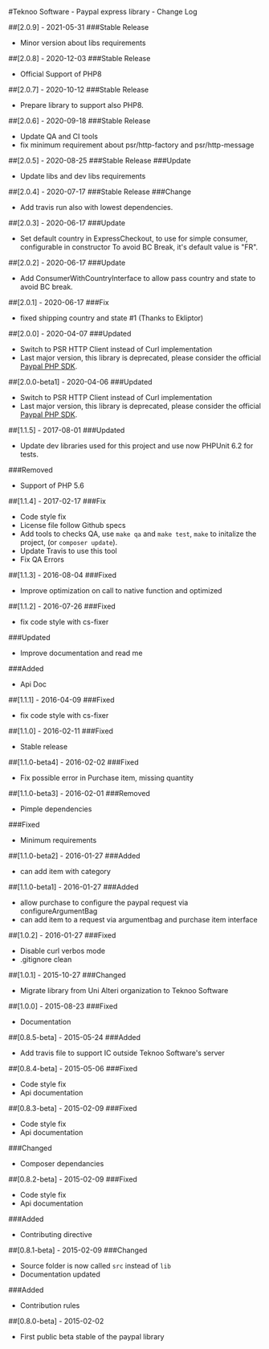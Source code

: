 #Teknoo Software - Paypal express library - Change Log

##[2.0.9] - 2021-05-31
###Stable Release
- Minor version about libs requirements

##[2.0.8] - 2020-12-03
###Stable Release
- Official Support of PHP8

##[2.0.7] - 2020-10-12
###Stable Release
- Prepare library to support also PHP8.

##[2.0.6] - 2020-09-18
###Stable Release
- Update QA and CI tools
- fix minimum requirement about psr/http-factory and psr/http-message

##[2.0.5] - 2020-08-25
###Stable Release
###Update
- Update libs and dev libs requirements

##[2.0.4] - 2020-07-17
###Stable Release
###Change
- Add travis run also with lowest dependencies.

##[2.0.3] - 2020-06-17
###Update
- Set default country in ExpressCheckout, to use for simple consumer, configurable in constructor
  To avoid BC Break, it's default value is "FR".

##[2.0.2] - 2020-06-17
###Update
- Add ConsumerWithCountryInterface to allow pass country and state to avoid BC break.

##[2.0.1] - 2020-06-17
###Fix
- fixed shipping country and state #1 (Thanks to Ekliptor)

##[2.0.0] - 2020-04-07
###Updated
- Switch to PSR HTTP Client instead of Curl implementation
- Last major version, this library is deprecated, please consider the official [Paypal PHP SDK](https://paypal.github.io/PayPal-PHP-SDK/).

##[2.0.0-beta1] - 2020-04-06
###Updated
- Switch to PSR HTTP Client instead of Curl implementation
- Last major version, this library is deprecated, please consider the official [Paypal PHP SDK](https://paypal.github.io/PayPal-PHP-SDK/).

##[1.1.5] - 2017-08-01
###Updated
- Update dev libraries used for this project and use now PHPUnit 6.2 for tests.

###Removed
- Support of PHP 5.6

##[1.1.4] - 2017-02-17
###Fix
- Code style fix
- License file follow Github specs
- Add tools to checks QA, use `make qa` and `make test`, `make` to initalize the project, (or `composer update`).
- Update Travis to use this tool
- Fix QA Errors


##[1.1.3] - 2016-08-04
###Fixed
- Improve optimization on call to native function and optimized

##[1.1.2] - 2016-07-26
###Fixed
- fix code style with cs-fixer

###Updated
- Improve documentation and read me

###Added
- Api Doc

##[1.1.1] - 2016-04-09
###Fixed
- fix code style with cs-fixer

##[1.1.0] - 2016-02-11
###Fixed
- Stable release

##[1.1.0-beta4] - 2016-02-02
###Fixed
- Fix possible error in Purchase item, missing quantity

##[1.1.0-beta3] - 2016-02-01
###Removed
- Pimple dependencies

###Fixed
- Minimum requirements

##[1.1.0-beta2] - 2016-01-27
###Added
- can add item with category

##[1.1.0-beta1] - 2016-01-27
###Added
- allow purchase to configure the paypal request via configureArgumentBag
- can add item to a request via argumentbag and purchase item interface

##[1.0.2] - 2016-01-27
###Fixed
- Disable curl verbos mode
- .gitignore clean

##[1.0.1] - 2015-10-27
###Changed
- Migrate library from Uni Alteri organization to Teknoo Software

##[1.0.0] - 2015-08-23
###Fixed
- Documentation

##[0.8.5-beta] - 2015-05-24
###Added
- Add travis file to support IC outside Teknoo Software's server

##[0.8.4-beta] - 2015-05-06
###Fixed
- Code style fix
- Api documentation

##[0.8.3-beta] - 2015-02-09
###Fixed
- Code style fix
- Api documentation

###Changed
- Composer dependancies

##[0.8.2-beta] - 2015-02-09
###Fixed
- Code style fix
- Api documentation

###Added
- Contributing directive 

##[0.8.1-beta] - 2015-02-09
###Changed
- Source folder is now called `src` instead of `lib`
- Documentation updated

###Added
- Contribution rules

##[0.8.0-beta] - 2015-02-02
- First public beta stable of the paypal library
